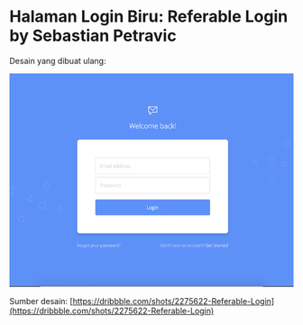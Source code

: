 # Halaman Login Biru: Referable Login by Sebastian Petravic

Desain yang dibuat ulang:

![Login biru](https://github.com/sakitkepala/ngoprek-css/raw/master/login-biru/ref/referable_login_shot.png)

Sumber desain: [https://dribbble.com/shots/2275622-Referable-Login](https://dribbble.com/shots/2275622-Referable-Login)
